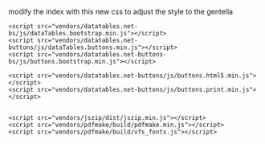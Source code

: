 modify the index with this new css to adjust the style to the gentella   


      
   <script src="vendors/datatables.net/js/jquery.dataTables.min.js"></script>
    <script src="vendors/datatables.net-bs/js/dataTables.bootstrap.min.js"></script>
    <script src="vendors/datatables.net-buttons/js/dataTables.buttons.min.js"></script>
    <script src="vendors/datatables.net-buttons-bs/js/buttons.bootstrap.min.js"></script>
   
    <script src="vendors/datatables.net-buttons/js/buttons.html5.min.js"></script>
    <script src="vendors/datatables.net-buttons/js/buttons.print.min.js"></script>

   
    <script src="vendors/jszip/dist/jszip.min.js"></script>
    <script src="vendors/pdfmake/build/pdfmake.min.js"></script>
    <script src="vendors/pdfmake/build/vfs_fonts.js"></script>

  <link href="css/bootstrap.min.css" rel="stylesheet">
    <link href="css/font-awesome.min.css" rel="stylesheet">
    <link href="css/prettyPhoto.css" rel="stylesheet">
    <link href="css/animate.min.css" rel="stylesheet">
    <link href="css/main.css" rel="stylesheet">
    <link href="css/responsive.css" rel="stylesheet">
